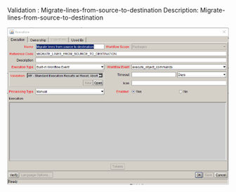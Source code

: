 
Validation : Migrate-lines-from-source-to-destination
Description: Migrate-lines-from-source-to-destination
  
<img src="./Migrate-lines-from-source-to-destination.PNG" width=800/>


